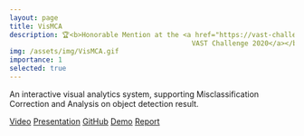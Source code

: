 ```yaml
---
layout: page
title: VisMCA
description: 🏆<b>Honorable Mention at the <a href="https://vast-challenge.github.io/2020/about.html">IEEE
                                             VAST Challenge 2020</a></b>
img: /assets/img/VisMCA.gif
importance: 1
selected: true
---
```


<p class="card-text">An interactive visual analytics system, supporting Misclassification
    Correction and
Analysis on object detection result.</p>
<p class="card-text">
    <span class="pr-3"><a href="https://youtu.be/sOdgBeeapu8">Video</a></span>
    <span class="pr-3"><a href="https://youtu.be/eS1D1JnX7eY">Presentation</a></span>
    <span class="pr-3"><a
        href="https://github.com/huyen-nguyen/VAST2020mc2">GitHub</a></span>
        <span class="pr-3"><a
            href="https://huyen-nguyen.github.io/VAST2020mc2/">Demo</a></span>
            <span class="pr-3"><a
                href="https://huyen-nguyen.github.io/VAST2020mc2/TTU-Nguyen-MC2/">Report
            </a>
            </span>
</p>